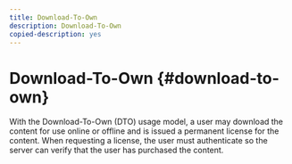 ```yaml
---
title: Download-To-Own
description: Download-To-Own
copied-description: yes
---
```


# Download-To-Own {#download-to-own}

With the Download-To-Own (DTO) usage model, a user may download the content for use online or offline and is issued a permanent license for the content. When requesting a license, the user must authenticate so the server can verify that the user has purchased the content. 
